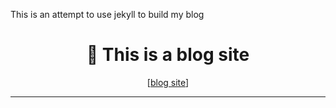 This is an attempt to use jekyll to build my blog
<div align="center">

# 🌟 This is a blog site

[[blog site](https://tail-19.github.io/tailog/)]

</div>

---


